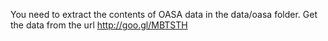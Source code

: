 You need to extract the contents of OASA data in the data/oasa folder. Get the data from the url http://goo.gl/MBTSTH
